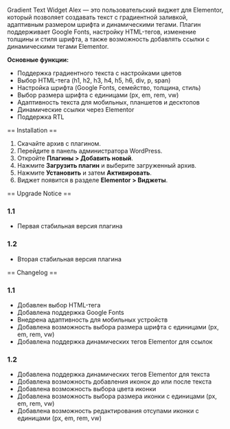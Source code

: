 Gradient Text Widget Alex — это пользовательский виджет для Elementor, который позволяет создавать текст с градиентной заливкой, адаптивным размером шрифта и динамическими тегами. Плагин поддерживает Google Fonts, настройку HTML-тегов, изменение толщины и стиля шрифта, а также возможность добавлять ссылки с динамическими тегами Elementor.  

**Основные функции:**  
- Поддержка градиентного текста с настройками цветов  
- Выбор HTML-тега (h1, h2, h3, h4, h5, h6, div, p, span)  
- Настройка шрифта (Google Fonts, семейство, толщина, стиль)  
- Выбор размера шрифта с единицами (px, em, rem, vw)  
- Адаптивность текста для мобильных, планшетов и десктопов  
- Динамические ссылки через Elementor  
- Поддержка RTL  

== Installation ==  
1. Скачайте архив с плагином.  
2. Перейдите в панель администратора WordPress.  
3. Откройте **Плагины > Добавить новый**.  
4. Нажмите **Загрузить плагин** и выберите загруженный архив.  
5. Нажмите **Установить** и затем **Активировать**.  
6. Виджет появится в разделе **Elementor > Виджеты**.  

== Upgrade Notice ==  
### 1.1  
- Первая стабильная версия плагина  
### 1.2
- Вторая стабильная версия плагина
  
== Changelog ==  
### 1.1  
- Добавлен выбор HTML-тега  
- Добавлена поддержка Google Fonts  
- Внедрена адаптивность для мобильных устройств  
- Добавлена возможность выбора размера шрифта с единицами (px, em, rem, vw)  
- Добавлена поддержка динамических тегов Elementor для ссылок 
### 1.2
- Добавлена поддержка динамических тегов Elementor для текста
- Добавлена возможность добавления иконок до или после текста 
- Добавлена возможность выбора цвета иконки
- Добавлена возможность выбора размера иконки с единицами (px, em, rem, vw) 
- Добавлена возможность редактирования отсупами иконки с единицами (px, em, rem, vw)
